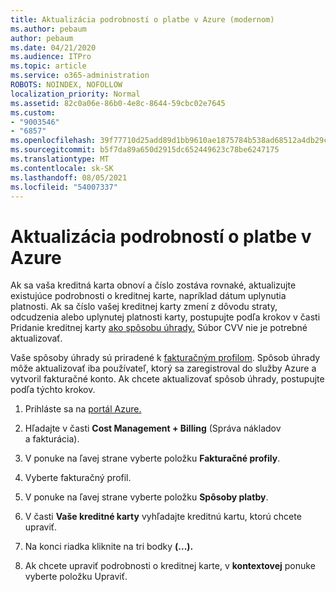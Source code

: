 ```yaml
---
title: Aktualizácia podrobností o platbe v Azure (modernom)
ms.author: pebaum
author: pebaum
ms.date: 04/21/2020
ms.audience: ITPro
ms.topic: article
ms.service: o365-administration
ROBOTS: NOINDEX, NOFOLLOW
localization_priority: Normal
ms.assetid: 82c0a06e-86b0-4e8c-8644-59cbc02e7645
ms.custom:
- "9003546"
- "6857"
ms.openlocfilehash: 39f77710d25add89d1bb9610ae1875784b538ad68512a4db29c1388e53e0fd75
ms.sourcegitcommit: b5f7da89a650d2915dc652449623c78be6247175
ms.translationtype: MT
ms.contentlocale: sk-SK
ms.lasthandoff: 08/05/2021
ms.locfileid: "54007337"
---
```

# <a name="update-payment-details-in-azure"></a>Aktualizácia podrobností o platbe v Azure

Ak sa vaša kreditná karta obnoví a číslo zostáva rovnaké, aktualizujte existujúce podrobnosti o kreditnej karte, napríklad dátum uplynutia platnosti. Ak sa číslo vašej kreditnej karty zmení z dôvodu straty, odcudzenia alebo uplynutej platnosti karty, postupujte podľa krokov v časti Pridanie kreditnej karty [ako spôsobu úhrady.](https://docs.microsoft.com/azure/cost-management-billing/manage/change-credit-card?WT.mc_id=Portal-Microsoft_Azure_Support#addcard) Súbor CVV nie je potrebné aktualizovať.

Vaše spôsoby úhrady sú priradené k [fakturačným profilom](https://docs.microsoft.com/azure/billing/billing-how-to-change-credit-card?WT.mc_id=Portal-Microsoft_Azure_Support#change-payment-method-for-a-billing-profile). Spôsob úhrady môže aktualizovať iba používateľ, ktorý sa zaregistroval do služby Azure a vytvoril fakturačné konto. Ak chcete aktualizovať spôsob úhrady, postupujte podľa týchto krokov.

1. Prihláste sa na [portál Azure.](https://portal.azure.com/)

2. Hľadajte v časti **Cost Management + Billing** (Správa nákladov a fakturácia).

3. V ponuke na ľavej strane vyberte položku **Fakturačné profily**.

4. Vyberte fakturačný profil.

5. V ponuke na ľavej strane vyberte položku **Spôsoby platby**.

6. V časti **Vaše kreditné karty** vyhľadajte kreditnú kartu, ktorú chcete upraviť.
7. Na konci riadka kliknite na tri bodky **(...).**

8. Ak chcete upraviť podrobnosti o kreditnej karte, v  **kontextovej**  ponuke vyberte položku Upraviť.
